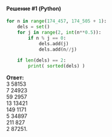 #### Решение #1 (Python)
```python
for n in range(174_457, 174_505 + 1):
    dels = set()
    for j in range(2, int(n**0.5)):
        if n % j == 0:
            dels.add(j)
            dels.add(n//j)
    
    if len(dels) == 2:
        print( sorted(dels) )
```
**Ответ:**<br>
3 58153<br>
7 24923<br>
59 2957<br>
13 13421<br>
149 1171<br>
5 34897<br>
211 827<br>
2 87251.
